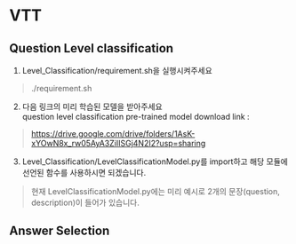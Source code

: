 VTT
=====
Question Level classification 
-----------------------------
1. Level_Classification/requirement.sh을 실행시켜주세요
> ./requirement.sh

2. 다음 링크의 미리 학습된 모델을 받아주세요<br>
question level classification pre-trained model download link : <br>
> https://drive.google.com/drive/folders/1AsK-xYOwN8x_rw05AyA3ZiIISGj4N2I2?usp=sharing

3. Level_Classification/LevelClassificationModel.py를 import하고 해당 모듈에 선언된 함수를 사용하시면 되겠습니다.
> 현재 LevelClassificationModel.py에는 미리 예시로 2개의 문장(question, description)이 들어가 있습니다. 

Answer Selection
------------------
